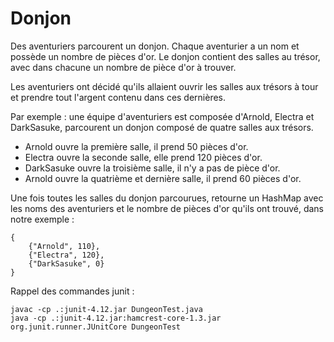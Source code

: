 # Donjon

Des aventuriers parcourent un donjon. Chaque aventurier a un nom et possède un nombre de pièces d'or.
Le donjon contient des salles au trésor, avec dans chacune un nombre de pièce d'or à trouver.

Les aventuriers ont décidé qu'ils allaient ouvrir les salles aux trésors à tour et prendre tout l'argent contenu dans ces dernières.

Par exemple : une équipe d'aventuriers est composée d'Arnold, Electra et DarkSasuke, parcourent un donjon composé de quatre salles aux trésors.

* Arnold ouvre la première salle, il prend 50 pièces d'or.
* Electra ouvre la seconde salle, elle prend 120 pièces d'or.
* DarkSasuke ouvre la troisième salle, il n'y a pas de pièce d'or.
* Arnold ouvre la quatrième et dernière salle, il prend 60 pièces d'or.

Une fois toutes les salles du donjon parcourues, retourne un HashMap avec les noms des aventuriers et le nombre de pièces d'or qu'ils ont trouvé, dans notre exemple :

	{
		{"Arnold", 110},
		{"Electra", 120},
		{"DarkSasuke", 0}
	}

Rappel des commandes junit :

    javac -cp .:junit-4.12.jar DungeonTest.java
    java -cp .:junit-4.12.jar:hamcrest-core-1.3.jar org.junit.runner.JUnitCore DungeonTest
